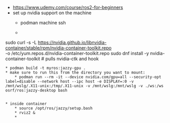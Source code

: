 * <https://www.udemy.com/course/ros2-for-beginners>
* set up nvidia support on the machine
  * podman machine ssh

  * ```

sudo curl -s -L <https://nvidia.github.io/libnvidia-container/stable/rpm/nvidia-container-toolkit.repo> \
     -o /etc/yum.repos.d/nvidia-container-toolkit.repo
sudo dnf install -y nvidia-container-toolkit            # pulls nvidia-ctk and hook

```
* podman build -t myros:jazzy-gpu .
* make sure to run this from the directory you want to mount:
    * podman run --rm -it --device nvidia.com/gpu=all --security-opt label=disable --network host --ipc host -e DISPLAY=:0 -v /mnt/wslg/.X11-unix:/tmp/.X11-unix -v /mnt/wslg:/mnt/wslg -v ./ws:/ws osrf/ros:jazzy-desktop bash


* inside container
    * source /opt/ros/jazzy/setup.bash
    * rviz2 &
    * 

